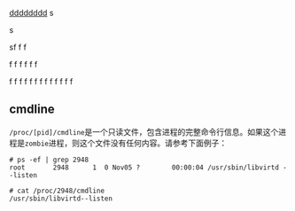 [dddddddd](##cmdline)
s

s


sf
f
f

f
f
f
f
f
f

f
f
f
f
f
f
f
f
f
f
f
f
f
## cmdline
`/proc/[pid]/cmdline`是一个只读文件，包含进程的完整命令行信息。如果这个进程是`zombie`进程，则这个文件没有任何内容。请参考下面例子：    

    # ps -ef | grep 2948
    root       2948      1  0 Nov05 ?        00:00:04 /usr/sbin/libvirtd --listen

    # cat /proc/2948/cmdline
    /usr/sbin/libvirtd--listen
